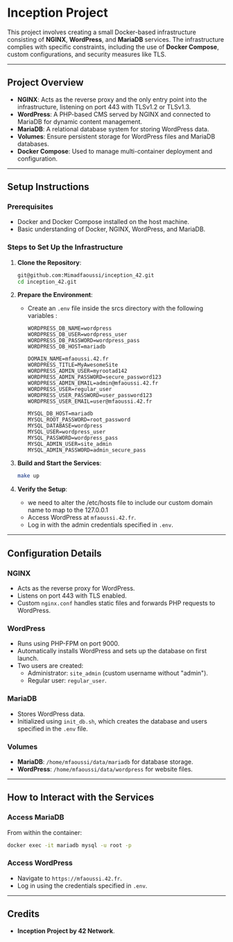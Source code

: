 # Inception Project

This project involves creating a small Docker-based infrastructure consisting of **NGINX**, **WordPress**, and **MariaDB** services. The infrastructure complies with specific constraints, including the use of **Docker Compose**, custom configurations, and security measures like TLS.

---

## Project Overview

- **NGINX**: Acts as the reverse proxy and the only entry point into the infrastructure, listening on port 443 with TLSv1.2 or TLSv1.3.
- **WordPress**: A PHP-based CMS served by NGINX and connected to MariaDB for dynamic content management.
- **MariaDB**: A relational database system for storing WordPress data.
- **Volumes**: Ensure persistent storage for WordPress files and MariaDB databases.
- **Docker Compose**: Used to manage multi-container deployment and configuration.

---

## Setup Instructions

### Prerequisites

- Docker and Docker Compose installed on the host machine.
- Basic understanding of Docker, NGINX, WordPress, and MariaDB.



### Steps to Set Up the Infrastructure

1. **Clone the Repository**:
   ```bash
   git@github.com:Mimadfaoussi/inception_42.git
   cd inception_42.git
   ```

2. **Prepare the Environment**:
   - Create an `.env` file inside the srcs directory  with the following variables :
     ```dotenv
     WORDPRESS_DB_NAME=wordpress
     WORDPRESS_DB_USER=wordpress_user
     WORDPRESS_DB_PASSWORD=wordpress_pass
     WORDPRESS_DB_HOST=mariadb

     DOMAIN_NAME=mfaoussi.42.fr
     WORDPRESS_TITLE=MyAwesomeSite
     WORDPRESS_ADMIN_USER=myrootad142
     WORDPRESS_ADMIN_PASSWORD=secure_password123
     WORDPRESS_ADMIN_EMAIL=admin@mfaoussi.42.fr
     WORDPRESS_USER=regular_user
     WORDPRESS_USER_PASSWORD=user_password123
     WORDPRESS_USER_EMAIL=user@mfaoussi.42.fr

     MYSQL_DB_HOST=mariadb
     MYSQL_ROOT_PASSWORD=root_password
     MYSQL_DATABASE=wordpress
     MYSQL_USER=wordpress_user
     MYSQL_PASSWORD=wordpress_pass
     MYSQL_ADMIN_USER=site_admin
     MYSQL_ADMIN_PASSWORD=admin_secure_pass
     ```



3. **Build and Start the Services**:
   ```bash
   make up
   ```

4. **Verify the Setup**:
   - we need to alter the /etc/hosts file to include our custom domain name to map to the 127.0.0.1
   - Access WordPress at `mfaoussi.42.fr`.
   - Log in with the admin credentials specified in `.env`.

---

## Configuration Details

### NGINX
- Acts as the reverse proxy for WordPress.
- Listens on port 443 with TLS enabled.
- Custom `nginx.conf` handles static files and forwards PHP requests to WordPress.

### WordPress
- Runs using PHP-FPM on port 9000.
- Automatically installs WordPress and sets up the database on first launch.
- Two users are created:
  - Administrator: `site_admin` (custom username without "admin").
  - Regular user: `regular_user`.

### MariaDB
- Stores WordPress data.
- Initialized using `init_db.sh`, which creates the database and users specified in the `.env` file.

### Volumes
- **MariaDB**: `/home/mfaoussi/data/mariadb` for database storage.
- **WordPress**: `/home/mfaoussi/data/wordpress` for website files.

---

## How to Interact with the Services

### Access MariaDB
   From within the container:
   ```bash
   docker exec -it mariadb mysql -u root -p
   ```

### Access WordPress
- Navigate to `https://mfaoussi.42.fr`.
- Log in using the credentials specified in `.env`.


---

## Credits
- **Inception Project by 42 Network**.

